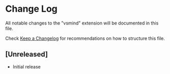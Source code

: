 # Change Log
All notable changes to the "vsmind" extension will be documented in this file.

Check [Keep a Changelog](http://keepachangelog.com/) for recommendations on how to structure this file.

## [Unreleased]
- Initial release
